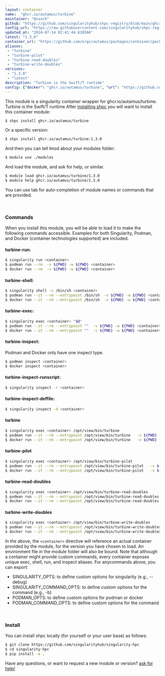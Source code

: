 ```yaml
---
layout: container
name:  "ghcr.io/autamus/turbine"
maintainer: "@vsoch"
github: "https://github.com/singularityhub/shpc-registry/blob/main/ghcr.io/autamus/turbine/container.yaml"
config_url: "https://raw.githubusercontent.com/singularityhub/shpc-registry/main/ghcr.io/autamus/turbine/container.yaml"
updated_at: "2024-07-14 02:41:44.618566"
latest: "1.3.0"
container_url: "https://github.com/orgs/autamus/packages/container/package/turbine"
aliases:
 - "turbine"
 - "turbine-pilot"
 - "turbine-read-doubles"
 - "turbine-write-doubles"
versions:
 - "1.3.0"
 - "latest"
description: "Turbine is the Swift/T runtime"
config: {"docker": "ghcr.io/autamus/turbine", "url": "https://github.com/orgs/autamus/packages/container/package/turbine", "maintainer": "@vsoch", "description": "Turbine is the Swift/T runtime", "latest": {"1.3.0": "sha256:239733cb5509d486647f2c9ac9a1e4e446e258051c0b03a92bd66a8ba1e79fc8"}, "tags": {"1.3.0": "sha256:239733cb5509d486647f2c9ac9a1e4e446e258051c0b03a92bd66a8ba1e79fc8", "latest": "sha256:239733cb5509d486647f2c9ac9a1e4e446e258051c0b03a92bd66a8ba1e79fc8"}, "aliases": {"turbine": "/opt/view/bin/turbine", "turbine-pilot": "/opt/view/bin/turbine-pilot", "turbine-read-doubles": "/opt/view/bin/turbine-read-doubles", "turbine-write-doubles": "/opt/view/bin/turbine-write-doubles"}}
---
```


This module is a singularity container wrapper for ghcr.io/autamus/turbine.
Turbine is the Swift/T runtime
After [installing shpc](#install) you will want to install this container module:


```bash
$ shpc install ghcr.io/autamus/turbine
```

Or a specific version:

```bash
$ shpc install ghcr.io/autamus/turbine:1.3.0
```

And then you can tell lmod about your modules folder:

```bash
$ module use ./modules
```

And load the module, and ask for help, or similar.

```bash
$ module load ghcr.io/autamus/turbine/1.3.0
$ module help ghcr.io/autamus/turbine/1.3.0
```

You can use tab for auto-completion of module names or commands that are provided.

<br>

### Commands

When you install this module, you will be able to load it to make the following commands accessible.
Examples for both Singularity, Podman, and Docker (container technologies supported) are included.

#### turbine-run:

```bash
$ singularity run <container>
$ podman run --rm  -v ${PWD} -w ${PWD} <container>
$ docker run --rm  -v ${PWD} -w ${PWD} <container>
```

#### turbine-shell:

```bash
$ singularity shell -s /bin/sh <container>
$ podman run --it --rm --entrypoint /bin/sh  -v ${PWD} -w ${PWD} <container>
$ docker run --it --rm --entrypoint /bin/sh  -v ${PWD} -w ${PWD} <container>
```

#### turbine-exec:

```bash
$ singularity exec <container> "$@"
$ podman run --it --rm --entrypoint ""  -v ${PWD} -w ${PWD} <container> "$@"
$ docker run --it --rm --entrypoint ""  -v ${PWD} -w ${PWD} <container> "$@"
```

#### turbine-inspect:

Podman and Docker only have one inspect type.

```bash
$ podman inspect <container>
$ docker inspect <container>
```

#### turbine-inspect-runscript:

```bash
$ singularity inspect -r <container>
```

#### turbine-inspect-deffile:

```bash
$ singularity inspect -d <container>
```


#### turbine

```bash
$ singularity exec <container> /opt/view/bin/turbine
$ podman run --it --rm --entrypoint /opt/view/bin/turbine   -v ${PWD} -w ${PWD} <container> -c " $@"
$ docker run --it --rm --entrypoint /opt/view/bin/turbine   -v ${PWD} -w ${PWD} <container> -c " $@"
```


#### turbine-pilot

```bash
$ singularity exec <container> /opt/view/bin/turbine-pilot
$ podman run --it --rm --entrypoint /opt/view/bin/turbine-pilot   -v ${PWD} -w ${PWD} <container> -c " $@"
$ docker run --it --rm --entrypoint /opt/view/bin/turbine-pilot   -v ${PWD} -w ${PWD} <container> -c " $@"
```


#### turbine-read-doubles

```bash
$ singularity exec <container> /opt/view/bin/turbine-read-doubles
$ podman run --it --rm --entrypoint /opt/view/bin/turbine-read-doubles   -v ${PWD} -w ${PWD} <container> -c " $@"
$ docker run --it --rm --entrypoint /opt/view/bin/turbine-read-doubles   -v ${PWD} -w ${PWD} <container> -c " $@"
```


#### turbine-write-doubles

```bash
$ singularity exec <container> /opt/view/bin/turbine-write-doubles
$ podman run --it --rm --entrypoint /opt/view/bin/turbine-write-doubles   -v ${PWD} -w ${PWD} <container> -c " $@"
$ docker run --it --rm --entrypoint /opt/view/bin/turbine-write-doubles   -v ${PWD} -w ${PWD} <container> -c " $@"
```



In the above, the `<container>` directive will reference an actual container provided
by the module, for the version you have chosen to load. An environment file in the
module folder will also be bound. Note that although a container
might provide custom commands, every container exposes unique exec, shell, run, and
inspect aliases. For anycommands above, you can export:

 - SINGULARITY_OPTS: to define custom options for singularity (e.g., --debug)
 - SINGULARITY_COMMAND_OPTS: to define custom options for the command (e.g., -b)
 - PODMAN_OPTS: to define custom options for podman or docker
 - PODMAN_COMMAND_OPTS: to define custom options for the command

<br>

### Install

You can install shpc locally (for yourself or your user base) as follows:

```bash
$ git clone https://github.com/singularityhub/singularity-hpc
$ cd singularity-hpc
$ pip install -e .
```

Have any questions, or want to request a new module or version? [ask for help!](https://github.com/singularityhub/singularity-hpc/issues)